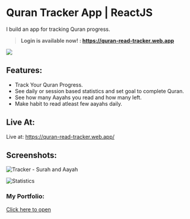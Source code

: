 
#  Quran Tracker App | ReactJS
I build an app for tracking Quran progress.

> __Login is available now! : https://quran-read-tracker.web.app__

![](https://i.ibb.co/yqddd07/main.jpg)

## Features:
- Track Your Quran Progress.
- See daily or session based statistics and set goal to complete Quran.
- See how many Aayahs you read and how many left.
- Make habit to read atleast few aayahs daily.

## Live At: 

Live at: https://quran-read-tracker.web.app/

## Screenshots:
![Tracker - Surah and Aayah](https://i.ibb.co/1Z9mq86/1.png)

![Statistics](https://i.ibb.co/xg6gGn2/2.png)

### My Portfolio:
[Click here to open](https://hidayat-portfolio.web.app/)
